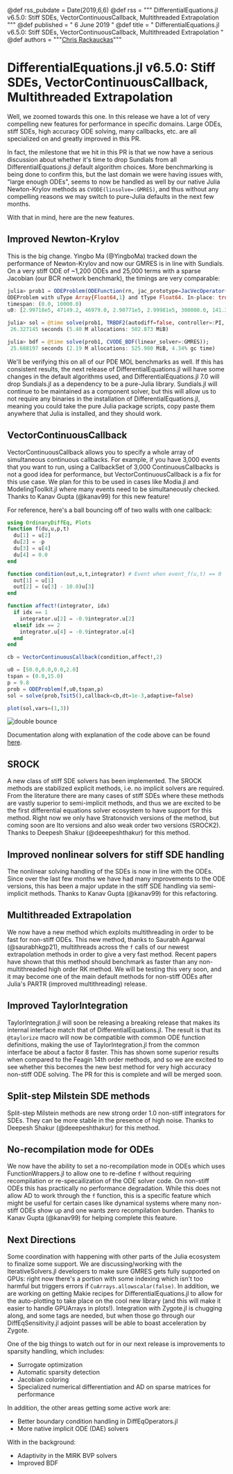 ﻿@def rss_pubdate = Date(2019,6,6)
@def rss = """ DifferentialEquations.jl v6.5.0: Stiff SDEs, VectorContinuousCallback, Multithreaded Extrapolation """
@def published = " 6 June 2019 "
@def title = " DifferentialEquations.jl v6.5.0: Stiff SDEs, VectorContinuousCallback, Multithreaded Extrapolation "
@def authors = """<a href="https://github.com/ChrisRackauckas">Chris Rackauckas</a>"""  

# DifferentialEquations.jl v6.5.0: Stiff SDEs, VectorContinuousCallback, Multithreaded Extrapolation

Well, we zoomed towards this one. In this release we have a lot of very compelling
new features for performance in specific domains. Large ODEs, stiff SDEs, high
accuracy ODE solving, many callbacks, etc. are all specialized on and greatly
improved in this PR.

In fact, the milestone that we hit in this PR is that we
now have a serious discussion about whether it's time to drop Sundials from
all DifferentialEquations.jl default algorithm choices. More benchmarking is
being done to confirm this, but the last domain we were having issues with,
"large enough ODEs", seems to now be handled as well by our native Julia
Newton-Krylov methods as `CVODE(linsolve=:GMRES)`, and thus without any compelling
reasons we may switch to pure-Julia defaults in the next few months.

With that in mind, here are the new features.

## Improved Newton-Krylov

This is the big change. Yingbo Ma (@YingboMa) tracked down the performance of
Newton-Krylov and now our GMRES is in line with Sundials. On a very stiff ODE
of ~1,200 ODEs and 25,000 terms with a sparse Jacobian (our BCR network benchmark),
the timings are very comparable:

```julia
julia> prob1 = ODEProblem(ODEFunction(rn, jac_prototype=JacVecOperator{Float64}(rn, u0, p; autodiff=false)), u0, (0, 10000.), p)
ODEProblem with uType Array{Float64,1} and tType Float64. In-place: true
timespan: (0.0, 10000.0)
u0: [2.99718e5, 47149.2, 46979.0, 2.90771e5, 2.99981e5, 300000.0, 141.315, 0.12565, 0.404878, 140.805  …  5.27997e-11, 1.00559e-24, 6.72495e-17, 3.39556e-16, 1.78799e-5, 8.76184e-13, 0.000251795, 0.000553912, 2.28125e-14, 1.78232e-8]

julia> sol = @time solve(prob1, TRBDF2(autodiff=false, controller=:PI, smooth_est=false));
 26.327145 seconds (5.40 M allocations: 502.873 MiB)

julia> bdf = @time solve(prob1, CVODE_BDF(linear_solver=:GMRES));
 25.688197 seconds (2.19 M allocations: 525.980 MiB, 4.34% gc time)
```

We'll be verifying this on all of our PDE MOL benchmarks as well. If this has
consistent results, the next release of DifferentialEquations.jl will have some
changes in the default algorithms used, and DifferentialEquations.jl 7.0 will
drop Sundials.jl as a dependency to be a pure-Julia library. Sundials.jl will
continue to be maintained as a component solver, but this will allow us to
not require any binaries in the installation of DifferentialEquations.jl, meaning
you could take the pure Julia package scripts, copy paste them anywhere that
Julia is installed, and they should work.

## VectorContinuousCallback

VectorContinuousCallback allows you to specify a whole array of simultaneous
continuous callbacks. For example, if you have 3,000 events that you want to
run, using a CallbackSet of 3,000 ContinuousCallbacks is not a good idea for
performance, but VectorContinuousCallback is a fix for this use case. We plan
for this to be used in cases like Modia.jl and ModelingToolkit.jl where many
events need to be simultaneously checked. Thanks to Kanav Gupta (@kanav99)
for this new feature!


For reference, here's a ball bouncing off of two walls with one callback:

```julia
using OrdinaryDiffEq, Plots
function f(du,u,p,t)
  du[1] = u[2]
  du[2] = -p
  du[3] = u[4]
  du[4] = 0.0
end

function condition(out,u,t,integrator) # Event when event_f(u,t) == 0
  out[1] = u[1]
  out[2] = (u[3] - 10.0)u[3]
end

function affect!(integrator, idx)
  if idx == 1
    integrator.u[2] = -0.9integrator.u[2]
  elseif idx == 2
    integrator.u[4] = -0.9integrator.u[4]
  end
end

cb = VectorContinuousCallback(condition,affect!,2)

u0 = [50.0,0.0,0.0,2.0]
tspan = (0.0,15.0)
p = 9.8
prob = ODEProblem(f,u0,tspan,p)
sol = solve(prob,Tsit5(),callback=cb,dt=1e-3,adaptive=false)

plot(sol,vars=(1,3))
```

![double bounce](https://user-images.githubusercontent.com/33966400/59046655-0154f280-88a0-11e9-90c5-ea80b501cd27.png)

Documentation along with explanation of the code above can be found [here](https://docs.juliadiffeq.org/latest/features/callback_functions).

## SROCK

A new class of stiff SDE solvers has been implemented. The SROCK methods are
stabilized explicit methods, i.e. no implicit solvers are required. From the
literature there are many cases of stiff SDEs where these methods are vastly
superior to semi-implicit methods, and thus we are excited to be the first
differential equations solver ecosystem to have support for this method. Right
now we only have Stratonovich versions of the method, but coming soon are
Ito versions and also weak order two versions (SROCK2). Thanks to Deepesh
Shakur (@deeepeshthakur) for this method.

## Improved nonlinear solvers for stiff SDE handling

The nonlinear solving handling of the SDEs is now in line with the ODEs. Since
over the last few months we have had many improvements to the ODE versions, this
has been a major update in the stiff SDE handling via semi-implicit methods.
Thanks to Kanav Gupta (@kanav99) for this refactoring.

## Multithreaded Extrapolation

We now have a new method which exploits multithreading in order to be fast for
non-stiff ODEs. This new method, thanks to Saurabh Agarwal (@saurabhkgp21),
multithreads across the `f` calls of our newest extrapolation methods in order
to give a very fast method. Recent papers have shown that this method should
benchmark as faster than any non-multithreaded high order RK method. We will
be testing this very soon, and it may become one of the main default methods
for non-stiff ODEs after Julia's PARTR (improved multithreading) release.

## Improved TaylorIntegration

TaylorIntegration.jl will soon be releasing a breaking release that makes its
internal interface match that of DifferentialEquations.jl. The result is that
its `@taylorize` macro will now be compatible with common ODE function definitions,
making the use of TaylorIntegration.jl from the common interface be about a
factor 8 faster. This has shown some superior results when compared to the
Feagin 14th order methods, and so we are excited to see whether this becomes
the new best method for very high accuracy non-stiff ODE solving. The PR for this
is complete and will be merged soon.

## Split-step Milstein SDE methods

Split-step Milstein methods are new strong order 1.0 non-stiff integrators
for SDEs. They can be more stable in the presence of high noise. Thanks to
Deepesh Shakur (@deeepeshthakur) for this method.

## No-recompilation mode for ODEs

We now have the ability to set a no-recompilation mode in ODEs which uses
FunctionWrappers.jl to allow one to re-define `f` without requiring recompilation
or re-specailization of the ODE solver code. On non-stiff ODEs this has practically
no performance degradation. While this does not allow AD to work through the
`f` function, this is a specific feature which might be useful for certain cases
like dynamical systems where many non-stiff ODEs show up and one wants zero
recompilation burden. Thanks to Kanav Gupta (@kanav99) for helping complete
this feature.

## Next Directions

Some coordination with happening with other parts of the Julia ecosystem to
finalize some support. We are discussing/working with the IterativeSolvers.jl
developers to make sure GMRES gets fully supported on GPUs: right now there's
a portion with some indexing which isn't too harmful but triggers errors if
`CuArrays.allowscalar(false)`. In addition, we are working on getting Makie
recipes for DifferentialEquations.jl to allow for the auto-plotting to take
place on the cool new library (and this will make it easier to handle GPUArrays
in plots!). Integration with Zygote.jl is chugging along, and some tags are
needed, but when those go through our DiffEqSensitivity.jl adjoint passes
will be able to boast acceleration by Zygote.

One of the big things to watch out for in our next release is improvements to
sparsity handling, which includes:

- Surrogate optimization
- Automatic sparsity detection
- Jacobian coloring
- Specialized numerical differentiation and AD on sparse matrices for performance

In addition, the other areas getting some active work are:

- Better boundary condition handling in DiffEqOperators.jl
- More native implicit ODE (DAE) solvers

With in the background:

- Adaptivity in the MIRK BVP solvers
- Improved BDF
